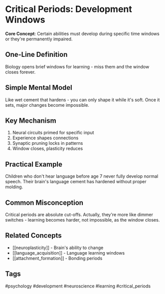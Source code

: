 # Critical Periods: Development Windows

**Core Concept**: Certain abilities must develop during specific time windows or they're permanently impaired.

## One-Line Definition
Biology opens brief windows for learning - miss them and the window closes forever.

## Simple Mental Model
Like wet cement that hardens - you can only shape it while it's soft. Once it sets, major changes become impossible.

## Key Mechanism
1. Neural circuits primed for specific input
2. Experience shapes connections
3. Synaptic pruning locks in patterns
4. Window closes, plasticity reduces

## Practical Example
Children who don't hear language before age 7 never fully develop normal speech. Their brain's language cement has hardened without proper molding.

## Common Misconception
Critical periods are absolute cut-offs. Actually, they're more like dimmer switches - learning becomes harder, not impossible, as the window closes.

## Related Concepts
- [[neuroplasticity]] - Brain's ability to change
- [[language_acquisition]] - Language learning windows
- [[attachment_formation]] - Bonding periods

## Tags
#psychology #development #neuroscience #learning #critical_periods